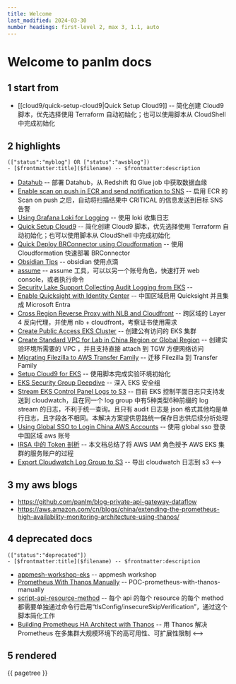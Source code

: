 ```yaml
---
title: Welcome
last_modified: 2024-03-30
number headings: first-level 2, max 3, 1.1, auto
---
```

# Welcome to panlm docs
## 1 start from
- [[cloud9/quick-setup-cloud9|Quick Setup Cloud9]] -- 简化创建 Cloud9 脚本，优先选择使用 Terraform 自动初始化；也可以使用脚本从 CloudShell 中完成初始化

## 2 highlights
```expander
(["status":"myblog"] OR ["status":"awsblog"])
- [$frontmatter:title]($filename) -- $frontmatter:description
```
- [Datahub](datahub) -- 部署 Datahub，从 Redshift 和 Glue job 中获取数据血缘
- [Enable scan on push in ECR and send notification to SNS](ecr-scan-on-push-notification-sns) -- 启用 ECR 的 Scan on push 之后，自动将扫描结果中 CRITICAL 的信息发送到目标 SNS 告警
- [Using Grafana Loki for Logging](grafana-loki) -- 使用 loki 收集日志
- [Quick Setup Cloud9](quick-setup-cloud9) -- 简化创建 Cloud9 脚本，优先选择使用 Terraform 自动初始化；也可以使用脚本从 CloudShell 中完成初始化
- [Quick Deploy BRConnector using Cloudformation](quick-build-brconnector) -- 使用 Cloudformation 快速部署 BRConnector
- [Obsidian Tips](obsidian) -- obsidian 使用点滴
- [assume](granted-assume) -- assume 工具，可以以另一个账号角色，快速打开 web console，或者执行命令
- [Security Lake Support Collecting Audit Logging from EKS](eks-audit-log-security-lake) -- 
- [Enable Quicksight with Identity Center](enable-quicksight-with-identity-center) -- 中国区域启用 Quicksight 并且集成 Microsoft Entra
- [Cross Region Reverse Proxy with NLB and Cloudfront](cross-region-reverse-proxy-with-nlb-cloudfront) -- 跨区域的 Layer 4 反向代理，并使用 nlb + cloudfront，考察证书使用需求
- [Create Public Access EKS Cluster](eks-public-access-cluster) -- 创建公有访问的 EKS 集群
- [Create Standard VPC for Lab in China Region or Global Region](create-standard-vpc-for-lab-in-china-region) -- 创建实验环境所需要的 VPC ，并且支持直接 attach 到 TGW 方便网络访问
- [Migrating Filezilla to AWS Transfer Family](POC-mig-filezilla-to-transfer-family) -- 迁移 Filezilla 到 Transfer Family
- [Setup Cloud9 for EKS](setup-cloud9-for-eks) -- 使用脚本完成实验环境初始化
- [EKS Security Group Deepdive](TC-security-group-for-eks-deepdive) -- 深入 EKS 安全组
- [Stream EKS Control Panel Logs to S3](stream-k8s-control-panel-logs-to-s3) -- 目前 EKS 控制平面日志只支持发送到 cloudwatch，且在同一个 log group 中有5种类型6种前缀的 log stream 的日志，不利于统一查询。且只有 audit 日志是 json 格式其他均是单行日志，且字段各不相同。本解决方案提供思路统一保存日志供后续分析处理
- [Using Global SSO to Login China AWS Accounts](global-sso-and-china-aws-accounts) -- 使用 global sso 登录中国区域 aws 账号
- [IRSA 中的 Token 剖析](TC-eks-irsa-token-deep-dive-lab) -- 本文档总结了将 AWS IAM 角色授予 AWS EKS 集群的服务账户的过程
- [Export Cloudwatch Log Group to S3](export-cloudwatch-log-group-to-s3) -- 导出 cloudwatch 日志到 s3
<-->

## 3 my aws blogs
- https://github.com/panlm/blog-private-api-gateway-dataflow
- https://aws.amazon.com/cn/blogs/china/extending-the-prometheus-high-availability-monitoring-architecture-using-thanos/

## 4 deprecated docs
```expander
(["status":"deprecated"])
- [$frontmatter:title]($filename) -- $frontmatter:description
```
- [appmesh-workshop-eks](appmesh-workshop-eks) -- appmesh workshop
- [Prometheus With Thanos Manually](others/POC-prometheus-ha-architect-with-thanos-manually.md) -- POC-prometheus-with-thanos-manually
- [script-api-resource-method](script-api-resource-method) -- 每个 api 的每个 resource 的每个 method 都需要单独通过命令行启用“tlsConfig/insecureSkipVerification”，通过这个脚本简化工作
- [Building Prometheus HA Architect with Thanos](EKS/solutions/monitor/TC-prometheus-ha-architect-with-thanos.zh.md) -- 用 Thanos 解决 Prometheus 在多集群大规模环境下的高可用性、可扩展性限制
<-->

## 5 rendered

{{ pagetree }}





